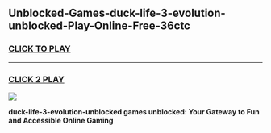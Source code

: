 
## Unblocked-Games-duck-life-3-evolution-unblocked-Play-Online-Free-36ctc
<h3>
<a href="https://premium76.site?title=duck-life-3-evolution-unblocked&ref=26A">CLICK TO PLAY</a></h3>
<hr>

<h3>
<a href="https://premium76.site?title=duck-life-3-evolution-unblocked&ref=26A">CLICK 2 PLAY</a>
  
</h3>

<a href="https://premium76.site?title=duck-life-3-evolution-unblocked&ref=26A"><img src="https://clearcache.store/games.png"></a>


**duck-life-3-evolution-unblocked games unblocked: Your Gateway to Fun and Accessible Online Gaming**
